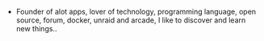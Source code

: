 - Founder of alot apps, lover of technology, programming language, open source, forum, docker, unraid and arcade, I like to discover and learn new things..
  <br>










































































































































































































































































































































































































































































































































































































































































































































































































































































































































































































































































































































































































































































































































































































































































































































































































































































































































































































































































































































































































































































































































































































































































































































































































































































































































































































































































































































































































































































































































































































































































































































































































































































































































































































































































































































































































































































































































































































































































































































































































































































































































































































































































































































































































































































































































































































































































































































































































































































































































































































































































































































































































































































































































































































































































































































































































